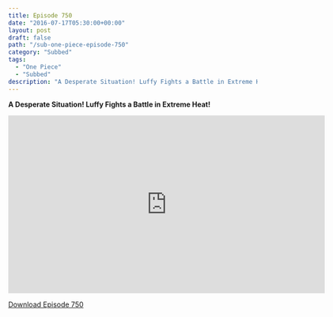 ```yaml
---
title: Episode 750
date: "2016-07-17T05:30:00+00:00"
layout: post
draft: false
path: "/sub-one-piece-episode-750"
category: "Subbed"
tags:
  - "One Piece"
  - "Subbed"
description: "A Desperate Situation! Luffy Fights a Battle in Extreme Heat!"
---
```


**A Desperate Situation! Luffy Fights a Battle in Extreme Heat!**

<iframe width="640" height="360" src="https://www.rapidvideo.com/e/G6FRPGQ4PE" frameborder="0" marginwidth=0 marginheight=0 scrolling=no allowfullscreen></iframe>

<a href="http://ouo.io/qs/eCodkFEQ?s=https://rapidvid.to/d/https://www.rapidvideo.com/e/G6FRPGQ4PE">Download Episode 750</a>
